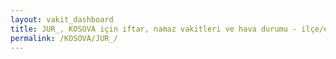 ```yaml
---
layout: vakit_dashboard
title: JUR_, KOSOVA için iftar, namaz vakitleri ve hava durumu - ilçe/eyalet seç
permalink: /KOSOVA/JUR_/
---
```


<script type="text/javascript">
  var GLOBAL_COUNTRY = 'KOSOVA';
  var GLOBAL_CITY = 'JUR_';
  var GLOBAL_STATE = '';
  var lat = 72;
  var lon = 21;
</script>
